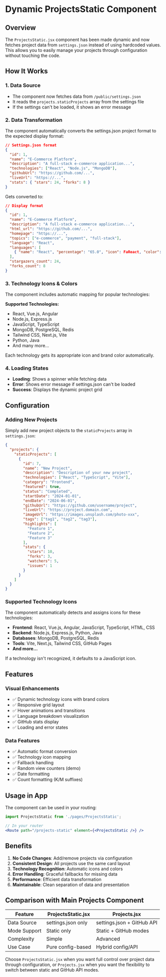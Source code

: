 # Dynamic ProjectsStatic Component

## Overview

The `ProjectsStatic.jsx` component has been made dynamic and now fetches project data from `settings.json` instead of using hardcoded values. This allows you to easily manage your projects through configuration without touching the code.

## How It Works

### 1. Data Source
- The component now fetches data from `/public/settings.json`
- It reads the `projects.staticProjects` array from the settings file
- If the settings can't be loaded, it shows an error message

### 2. Data Transformation
The component automatically converts the settings.json project format to the expected display format:

```json
// Settings.json format
{
  "id": 1,
  "name": "E-Commerce Platform",
  "description": "A full-stack e-commerce application...",
  "technologies": ["React", "Node.js", "MongoDB"],
  "githubUrl": "https://github.com/...",
  "liveUrl": "https://...",
  "stats": { "stars": 24, "forks": 8 }
}
```

Gets converted to:
```json
// Display format
{
  "id": 1,
  "name": "E-Commerce Platform",
  "description": "A full-stack e-commerce application...",
  "html_url": "https://github.com/...",
  "homepage": "https://...",
  "topics": ["e-commerce", "payment", "full-stack"],
  "language": "React",
  "languages": [
    { "name": "React", "percentage": "65.0", "icon": FaReact, "color": "#61dafb" }
  ],
  "stargazers_count": 24,
  "forks_count": 8
}
```

### 3. Technology Icons & Colors
The component includes automatic mapping for popular technologies:

**Supported Technologies:**
- React, Vue.js, Angular
- Node.js, Express.js
- JavaScript, TypeScript
- MongoDB, PostgreSQL, Redis
- Tailwind CSS, Next.js, Vite
- Python, Java
- And many more...

Each technology gets its appropriate icon and brand color automatically.

### 4. Loading States
- **Loading**: Shows a spinner while fetching data
- **Error**: Shows error message if settings.json can't be loaded
- **Success**: Displays the dynamic project grid

## Configuration

### Adding New Projects
Simply add new project objects to the `staticProjects` array in `settings.json`:

```json
{
  "projects": {
    "staticProjects": [
      {
        "id": 7,
        "name": "New Project",
        "description": "Description of your new project",
        "technologies": ["React", "TypeScript", "Vite"],
        "category": "Frontend",
        "featured": true,
        "status": "Completed",
        "startDate": "2024-01-01",
        "endDate": "2024-06-01",
        "githubUrl": "https://github.com/username/project",
        "liveUrl": "https://project.domain.com",
        "imageUrl": "https://images.unsplash.com/photo-xxx",
        "tags": ["tag1", "tag2", "tag3"],
        "highlights": [
          "Feature 1",
          "Feature 2",
          "Feature 3"
        ],
        "stats": {
          "stars": 10,
          "forks": 3,
          "watchers": 5,
          "issues": 1
        }
      }
    ]
  }
}
```

### Supported Technology Icons
The component automatically detects and assigns icons for these technologies:
- **Frontend**: React, Vue.js, Angular, JavaScript, TypeScript, HTML, CSS
- **Backend**: Node.js, Express.js, Python, Java
- **Databases**: MongoDB, PostgreSQL, Redis
- **Tools**: Vite, Next.js, Tailwind CSS, GitHub Pages
- **And more...**

If a technology isn't recognized, it defaults to a JavaScript icon.

## Features

### Visual Enhancements
- ✅ Dynamic technology icons with brand colors
- ✅ Responsive grid layout
- ✅ Hover animations and transitions
- ✅ Language breakdown visualization
- ✅ GitHub stats display
- ✅ Loading and error states

### Data Features
- ✅ Automatic format conversion
- ✅ Technology icon mapping
- ✅ Fallback handling
- ✅ Random view counters (demo)
- ✅ Date formatting
- ✅ Count formatting (K/M suffixes)

## Usage in App

The component can be used in your routing:

```jsx
import ProjectsStatic from './pages/ProjectsStatic';

// In your router
<Route path="/projects-static" element={<ProjectsStatic />} />
```

## Benefits

1. **No Code Changes**: Add/remove projects via configuration
2. **Consistent Design**: All projects use the same card layout
3. **Technology Recognition**: Automatic icons and colors
4. **Error Handling**: Graceful fallbacks for missing data
5. **Performance**: Efficient data transformation
6. **Maintainable**: Clean separation of data and presentation

## Comparison with Main Projects Component

| Feature      | ProjectsStatic.jsx | Projects.jsx               |
| ------------ | ------------------ | -------------------------- |
| Data Source  | settings.json only | settings.json + GitHub API |
| Mode Support | Static only        | Static + GitHub modes      |
| Complexity   | Simple             | Advanced                   |
| Use Case     | Pure config-based  | Hybrid config/API          |

Choose `ProjectsStatic.jsx` when you want full control over project data through configuration, or `Projects.jsx` when you want the flexibility to switch between static and GitHub API modes.
